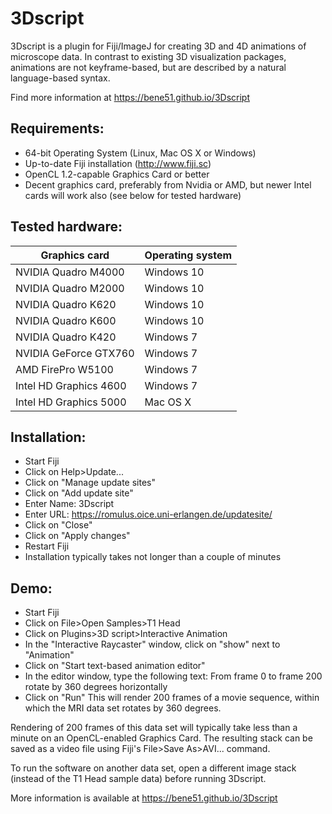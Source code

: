 3Dscript
========
3Dscript is a plugin for Fiji/ImageJ for creating 3D and 4D animations of microscope data. In contrast to existing 3D visualization packages, animations are not keyframe-based, but are described by a natural language-based syntax.

Find more information at https://bene51.github.io/3Dscript

Requirements:
-------------
* 64-bit Operating System (Linux, Mac OS X or Windows)
* Up-to-date Fiji installation (http://www.fiji.sc)
* OpenCL 1.2-capable Graphics Card or better
* Decent graphics card, preferably from Nvidia or AMD, but newer Intel cards will work also (see below for tested hardware)

Tested hardware:
----------------
Graphics card | Operating system
------------- | -------------
NVIDIA Quadro M4000 | Windows 10
NVIDIA Quadro M2000 | Windows 10
NVIDIA Quadro K620  | Windows 10
NVIDIA Quadro K600  | Windows 10
NVIDIA Quadro K420  | Windows 7
NVIDIA GeForce GTX760 | Windows 7
AMD FirePro W5100   | Windows 7
Intel HD Graphics 4600 | Windows 7
Intel HD Graphics 5000 | Mac OS X

Installation:
-------------
* Start Fiji
* Click on Help>Update...
* Click on "Manage update sites"
* Click on "Add update site"
* Enter Name: 3Dscript
* Enter URL: https://romulus.oice.uni-erlangen.de/updatesite/
* Click on "Close"
* Click on "Apply changes"
* Restart Fiji
* Installation typically takes not longer than a couple of minutes

Demo:
-----
* Start Fiji
* Click on File>Open Samples>T1 Head
* Click on Plugins>3D script>Interactive Animation
* In the "Interactive Raycaster" window, click on "show" next to "Animation"
* Click on "Start text-based animation editor"
* In the editor window, type the following text:
  From frame 0 to frame 200 rotate by 360 degrees horizontally
* Click on "Run"
  This will render 200 frames of a movie sequence, within which the MRI data set rotates by 360 degrees.

Rendering of 200 frames of this data set will typically take less than a minute on an OpenCL-enabled Graphics Card.
The resulting stack can be saved as a video file using Fiji's File>Save As>AVI... command.

To run the software on another data set, open a different image stack (instead of the T1 Head sample data) before running 3Dscript.

More information is available at https://bene51.github.io/3Dscript

